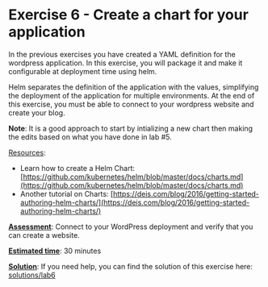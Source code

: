 # Exercise 6 - Create a chart for your application #

In the previous exercises you have created a YAML definition for the wordpress application. In this exercise, you will package it and make it configurable at deployment time using helm.

Helm separates the definition of the application with the values, simplifying the deployment of the application for multiple environments.
At the end of this exercise, you must be able to connect to your wordpress website and create your blog.

**Note**: It is a good approach to start by intializing a new chart then making the edits based on what you have done in lab #5.

<u>Resources</u>: 
* Learn how to create a Helm Chart: [https://github.com/kubernetes/helm/blob/master/docs/charts.md](https://github.com/kubernetes/helm/blob/master/docs/charts.md)
* Another tutorial on Charts: [https://deis.com/blog/2016/getting-started-authoring-helm-charts/](https://deis.com/blog/2016/getting-started-authoring-helm-charts/)


<u>**Assessment**</u>: Connect to your WordPress deployment and verify that you can create a website.

<u>**Estimated time**</u>: 30 minutes 

<u>**Solution**</u>: If you need help, you can find the solution of this exercise here: [solutions/lab6](../solutions/lab6/README.md)